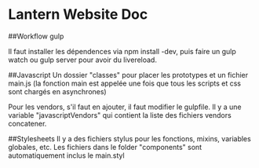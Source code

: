 Lantern Website Doc
===================

##Workflow gulp

Il faut installer les dépendences via npm install -dev, puis faire un gulp watch ou gulp server pour avoir du livereload.

##Javascript
Un dossier "classes" pour placer les prototypes et un fichier main.js (la fonction main est appelée une fois que tous les scripts et css sont chargés en asynchrones)

Pour les vendors, s'il faut en ajouter, il faut modifier le gulpfile. Il y a une variable "javascriptVendors" qui contient la liste des fichiers vendors concatener.

##Stylesheets
Il y a des fichiers stylus pour les fonctions, mixins, variables globales, etc.
Les fichiers dans le folder "components" sont automatiquement inclus le main.styl